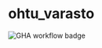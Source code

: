 # ohtu_varasto

![GHA workflow badge](https://github.com/wiskuino/ohtu_varasto/.github/workflows/CI/badge.svg)
